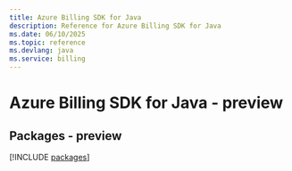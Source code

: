 ```yaml
---
title: Azure Billing SDK for Java
description: Reference for Azure Billing SDK for Java
ms.date: 06/10/2025
ms.topic: reference
ms.devlang: java
ms.service: billing
---
```

# Azure Billing SDK for Java - preview
## Packages - preview
[!INCLUDE [packages](billing-index.md)]